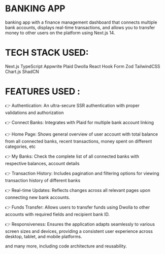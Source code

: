 # BANKING APP
banking app with a finance management dashboard that connects multiple bank accounts, displays real-time transactions, and allows you to transfer money to other users on the platform using Next.js 14.
 
 # TECH STACK USED:
Next.js
TypeScript
Appwrite
Plaid
Dwolla
React Hook Form
Zod
TailwindCSS
Chart.js
ShadCN
 
 # FEATURES USED :
👉 Authentication: An ultra-secure SSR authentication with proper validations and authorization

👉 Connect Banks: Integrates with Plaid for multiple bank account linking

👉 Home Page: Shows general overview of user account with total balance from all connected banks, recent transactions, money spent on different categories, etc

👉 My Banks: Check the complete list of all connected banks with respective balances, account details

👉 Transaction History: Includes pagination and filtering options for viewing transaction history of different banks

👉 Real-time Updates: Reflects changes across all relevant pages upon connecting new bank accounts.

👉 Funds Transfer: Allows users to transfer funds using Dwolla to other accounts with required fields and recipient bank ID.

👉 Responsiveness: Ensures the application adapts seamlessly to various screen sizes and devices, providing a consistent user experience across desktop, tablet, and mobile platforms.

and many more, including code architecture and reusability.
